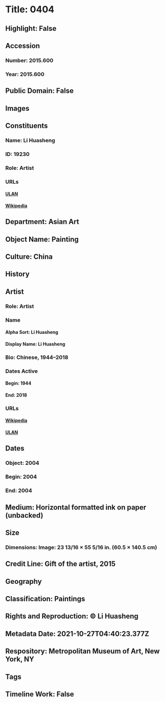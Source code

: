 # Title: 0404
## Highlight: False
## Accession
### Number: 2015.600
### Year: 2015.600
## Public Domain: False
## Images
## Constituents
### Name: Li Huasheng
### ID: 19230
### Role: Artist
### URLs
#### [ULAN](http://vocab.getty.edu/page/ulan/500338600)
#### [Wikipedia](https://www.wikidata.org/wiki/Q6538839)
## Department: Asian Art
## Object Name: Painting
## Culture: China
## History
## Artist
### Role: Artist
### Name
#### Alpha Sort: Li Huasheng
#### Display Name: Li Huasheng
### Bio: Chinese, 1944–2018
### Dates Active
#### Begin: 1944
#### End: 2018
### URLs
#### [Wikipedia](https://www.wikidata.org/wiki/Q6538839)
#### [ULAN](http://vocab.getty.edu/page/ulan/500338600)
## Dates
### Object: 2004
### Begin: 2004
### End: 2004
## Medium: Horizontal formatted ink on paper (unbacked)
## Size
### Dimensions: Image: 23 13/16 × 55 5/16 in. (60.5 × 140.5 cm)
## Credit Line: Gift of the artist, 2015
## Geography
## Classification: Paintings
## Rights and Reproduction: © Li Huasheng
## Metadata Date: 2021-10-27T04:40:23.377Z
## Respository: Metropolitan Museum of Art, New York, NY
## Tags
## Timeline Work: False